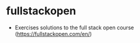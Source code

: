# fullstackopen
- Exercises solutions to the full stack open course (https://fullstackopen.com/en/)
